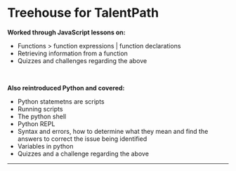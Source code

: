 # Treehouse for TalentPath 
<b>Worked through JavaScript lessons on:</b>
* Functions > function expressions | function declarations
* Retrieving information from a function
* Quizzes and challenges regarding the above
<br>

<b>Also reintroduced Python and covered:</b>
* Python statemetns are scripts
* Running scripts
* The python shell
* Python REPL
* Syntax and errors, how to determine what they mean and find the answers to correct the issue being identified
* Variables in python
* Quizzes and a challenge regarding the above
<hr>